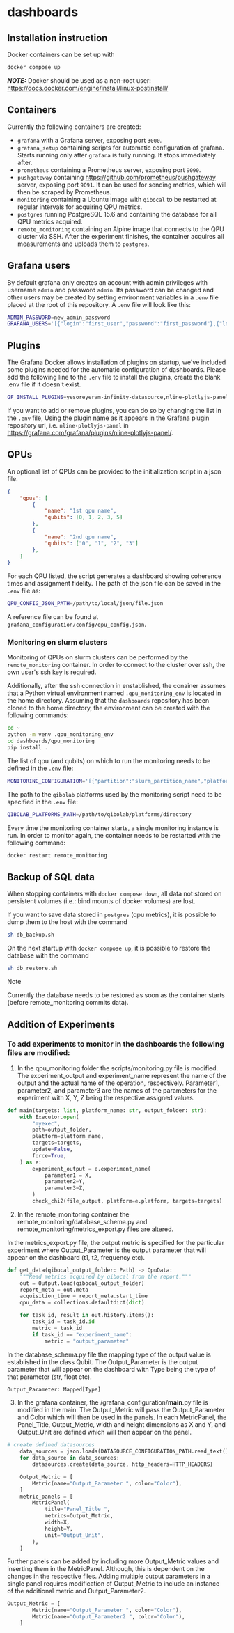 # dashboards

## Installation instruction

Docker containers can be set up with
``` bash
docker compose up
```

**_NOTE:_**  Docker should be used as a non-root user:
https://docs.docker.com/engine/install/linux-postinstall/

## Containers

Currently the following containers are created:
 - `grafana` with a Grafana server, exposing port `3000`.
 - `grafana_setup` containing scripts for automatic configuration of grafana.
 Starts running only after `grafana` is fully running. It stops immediately after.
 - `prometheus` containing a Prometheus server, exposing port `9090`.
 - `pushgateway` containing https://github.com/prometheus/pushgateway server, exposing port `9091`.
 It can be used for sending metrics, which will then be scraped by Prometheus.
 - `monitoring` containing a Ubuntu image with `qibocal` to be restarted at regular intervals for acquiring QPU metrics.
 - `postgres` running PostgreSQL 15.6 and containing the database for all QPU metrics acquired.
 - `remote_monitoring` containing an Alpine image that connects to the QPU cluster via SSH.
    After the experiment finishes, the container acquires all measurements and uploads them to `postgres`.

## Grafana users

By default grafana only creates an account with admin privileges with username `admin` and password `admin`.
Its password can be changed and other users may be created by setting environment variables in a `.env` file placed at the root of this repository.
A `.env` file will look like this:
``` bash
ADMIN_PASSWORD=new_admin_password
GRAFANA_USERS='[{"login":"first_user","password":"first_password"},{"login":"second_user","password":"second_password","role":"Editor"}]'
```

## Plugins

The Grafana Docker allows installation of plugins on startup, we've included some plugins needed for the automatic configuration of dashboards.
Please add the following line to the `.env` file to install the plugins, create the blank .env file if it doesn't exist.
``` bash
GF_INSTALL_PLUGINS=yesoreyeram-infinity-datasource,nline-plotlyjs-panel,serrrios-statusoverview-panel
```
If you want to add or remove plugins, you can do so by changing the list in the `.env` file,
Using the plugin name as it appears in the Grafana plugin repository url, i.e. `nline-plotlyjs-panel` in https://grafana.com/grafana/plugins/nline-plotlyjs-panel/.

## QPUs

An optional list of QPUs can be provided to the initialization script in a json file.
``` json
{
    "qpus": [
        {
            "name": "1st qpu name",
            "qubits": [0, 1, 2, 3, 5]
        },
        {
            "name": "2nd qpu name",
            "qubits": ["0", "1", "2", "3"]
        },
    ]
}
```
For each QPU listed, the script generates a dashboard showing coherence times and assignment fidelity.
The path of the json file can be saved in the `.env` file as:
``` bash
QPU_CONFIG_JSON_PATH=/path/to/local/json/file.json
```

A reference file can be found at `grafana_configuration/config/qpu_config.json`.

### Monitoring on slurm clusters

Monitoring of QPUs on slurm clusters can be performed by the `remote_monitoring` container.
In order to connect to the cluster over ssh, the own user's ssh key is required.

Additionally, after the ssh connection in enstablished, the conainer assumes that a Python virtual environment
named `.qpu_monitoring_env` is located in the home directory. Assuming that the `dashboards` repository
has been cloned to the home directory, the environment can be created with the following commands:

``` bash
cd ~
python -m venv .qpu_monitoring_env
cd dashboards/qpu_monitoring
pip install .
```

The list of qpu (and qubits) on which to run the monitoring needs to be defined in the `.env` file:

``` bash
MONITORING_CONFIGURATION='[{"partition":"slurm_partition_name","platform":"qpu_name","targets":["0", "1"]}]'
```

The path to the `qibolab` platforms used by the monitoring script need to be specified in the `.env` file:

``` bash
QIBOLAB_PLATFORMS_PATH=/path/to/qibolab/platforms/directory
```

Every time the monitoring container starts, a single monitoring instance is run. In order to monitor again, the
container needs to be restarted with the following command:

``` bash
docker restart remote_monitoring
```

## Backup of SQL data

When stopping containers with `docker compose down`, all data not stored on persistent volumes
(i.e.: bind mounts of docker volumes) are lost.

If you want to save data stored in `postgres` (qpu metrics), it is possible to dump them to the host with the command

``` bash
sh db_backup.sh
```

On the next startup with `docker compose up`, it is possible to restore the database with the command

``` bash
sh db_restore.sh
```

> [!NOTE]
> Currently the database needs to be restored as soon as the container starts (before remote_monitoring commits data).


## Addition of Experiments

### To add experiments to monitor in the dashboards the following files are modified:

1. In the qpu_monitoring folder the scripts/monitoring.py file is modified. The experiment_output and experiment_name represent the name of the output and the actual name of the operation, respectively. Parameter1, parameter2, and parameter3 are the names of the parameters for the experiment with X, Y, Z being the respective assigned values. 

``` python
def main(targets: list, platform_name: str, output_folder: str):
    with Executor.open(
        "myexec",
        path=output_folder,
        platform=platform_name,
        targets=targets,
        update=False,
        force=True,
    ) as e:
        experiment_output = e.experiment_name(
            parameter1 = X,
            parameter2=Y,
            parameter3=Z,
        )
        check_chi2(file_output, platform=e.platform, targets=targets)
 ``` 

2. In the remote_monitoring container the remote_monitoring/database_schema.py and remote_monitoring/metrics_export.py files are altered. 

In the metrics_export.py file, the output metric is specified for the particular experiment where Output_Parameter is the output parameter that will appear on the dashboard (t1, t2, frequency etc).

``` python
def get_data(qibocal_output_folder: Path) -> QpuData:
    """Read metrics acquired by qibocal from the report."""
    out = Output.load(qibocal_output_folder)
    report_meta = out.meta
    acquisition_time = report_meta.start_time
    qpu_data = collections.defaultdict(dict)

    for task_id, result in out.history.items():
        task_id = task_id.id
        metric = task_id
        if task_id == "experiment_name":
            metric = "output_parameter"
``` 

In the database_schema.py file the mapping type of the output value is established in the class Qubit. The Output_Parameter is the output parameter that will appear on the dashboard with Type being the type of that parameter (str, float etc). 

``` python
Output_Parameter: Mapped[Type]
``` 

3. In the grafana container, the /grafana_configuration/__main__.py file is modified in the main. The Output_Metric will pass the Output_Parameter and Color which will then be used in the panels. In each MetricPanel, the Panel_Title, Output_Metric, width and height dimensions as X and Y, and Output_Unit are defined which will then appear on the panel. 

``` python
# create defined datasources
    data_sources = json.loads(DATASOURCE_CONFIGURATION_PATH.read_text())
    for data_source in data_sources:
        datasources.create(data_source, http_headers=HTTP_HEADERS)

    Output_Metric = [
        Metric(name="Output_Parameter ", color="Color"),
    ]
    metric_panels = [
        MetricPanel(
            title="Panel_Title ",
            metrics=Output_Metric,
            width=X,
            height=Y,
            unit="Output_Unit",
        ),
    ]
```

Further panels can be added by including more Output_Metric values and inserting them in the MetricPanel. Although, this is dependent on the changes in the respective files. Adding multiple output parameters in a single panel requires modification of Output_Metric to include an instance of the additional metric and Output_Parameter2. 

``` python
Output_Metric = [
        Metric(name="Output_Parameter ", color="Color"),
        Metric(name="Output_Parameter2 ", color="Color"),
    ]
```
